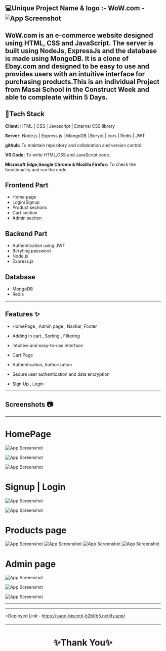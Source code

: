  💻Unique Project Name & logo :- WoW.com -  ![App Screenshot](https://i.postimg.cc/GtfLQrkD/Budget-Bud.png)
---

WoW.com is an e-commerce website designed using HTML, CSS and JavaScript. The server is built using NodeJs, ExpressJs and the database is made using MongoDB. It is a clone of Ebay.com  and designed to be easy to use and provides users with an intuitive interface for purchasing products.This is an individual Project from Masai School in the Construct Week and able to compleate within 5 Days.
---

## 💫Tech Stack

**Client:** HTML | CSS | Javascript | External CSS library

**Server:** Node.js | Express.js | MongoDB | Bcrypt | cors | Redis | JWT

**github:** To maintain repository and collabration and version control.

**VS Code:** To write HTML,CSS and JavaScript code.

**Microsoft Edge,Google Chrome & Mozilla Firefox:** To check the functionality and run the code.



## Frontend Part

- Home page
- Login/Signup
- Product sections
- Cart section
- Admin section

## Backend Part
- Authentication using JWT
- Bcryting password
- Node.js
- Express.js

## Database  
 - MongoDB
 - Redis


---
## Features ✨

- HomePage , Admin page  , Navbar, Footer

- Adding in cart , Sorting , Filtering

- Intuitive and easy-to-use interface

- Cart Page

- Authentication, Authorization

- Secure user authentication and data encryption

- Sign Up , Login 

---
## Screenshots 📷
---

# HomePage

![App Screenshot](https://i.postimg.cc/DwCnNq7X/Screenshot-528.png)

![App Screenshot](https://i.postimg.cc/zDd7VvDk/Screenshot-644.png)

![App Screenshot](https://i.postimg.cc/hGqbH7MK/Screenshot-645.png)



# Signup | Login

![App Screenshot](https://i.postimg.cc/15vzxxHX/Screenshot-647.png)

![App Screenshot](https://i.postimg.cc/Jn31PS01/Screenshot-648.png)

# Products page

![App Screenshot](https://i.postimg.cc/gJhfDhM8/Screenshot-529.png)
![App Screenshot](https://i.postimg.cc/Y09Q76Jm/Screenshot-649.png)
![App Screenshot](https://i.postimg.cc/GpKBpBPP/Screenshot-650.png)
![App Screenshot](https://i.postimg.cc/hjhGP2tg/Screenshot-651.png)



# Admin page

![App Screenshot](https://i.postimg.cc/MKszPh0D/Screenshot-652.png)

![App Screenshot](https://i.postimg.cc/k5S95G01/Screenshot-653.png)

![App Screenshot](https://i.postimg.cc/kGJdwcBz/Screenshot-654.png)




---

---
⭐Deployed Link:- https://sage-biscotti-b2b0b5.netlify.app/


----
<h1 align="center">✨Thank You✨</h1>

